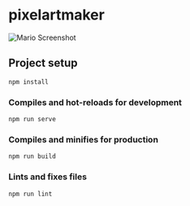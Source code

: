 # pixelartmaker

![Mario Screenshot](https://res.cloudinary.com/portfolio-cloudinary/image/upload/v1537223644/Pixel%20Art%20Maker/mario_screenshot.png)

## Project setup
```
npm install
```

### Compiles and hot-reloads for development
```
npm run serve
```

### Compiles and minifies for production
```
npm run build
```

### Lints and fixes files
```
npm run lint
```
